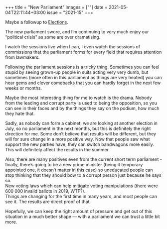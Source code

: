 +++
title       = "New Parliament"
images      = [""]
date        = 2021-05-04T22:11:44+03:00
issue       = "2021-15"
+++

Maybe a followup to [Elections](/things/elections).

The new parliament swore, and I’m continuing to very much enjoy our “political crisis” as some are over dramatising.

I watch the sessions live when I can, I even watch the sessions of commissions that the parliament forms for every field that requires attention from lawmakers.

Following the parliament sessions is a tricky thing. Sometimes you can feel stupid by seeing grown-up people in suits acting very very dumb, but sometimes (more often in this parliament as things are very heated) you can hear gems and clever comebacks that you can hardly forget in the next few weeks or months.

Maybe the most interesting thing for me to watch is the drama. Nobody from the leading and corrupt party is used to being the opposition, so you can see in their faces and by the things they say on the podium, how much they hate that.

Sadly, as nobody can form a cabinet, we are looking at another election in July, so no parliament in the next months, but this is definitely the right direction for me. Some don’t believe that results will be different, but they will for sure change in a more positive way. Now that people saw what support the new parties have, they can switch bandwagons more easily. This will definitely affect the results in the summer.

Also, there are many positives even from the current short term parliament - finally, there’s going to be a new prime minister (being it temporary appointed one, it doesn’t matter in this case) so uneducated people can stop thinking that they should bow to a corrupt person just because he says so.  
New voting laws which can help mitigate voting manipulations (there were 600 000 invalid ballots in 2019, WTF?).  
Things are changing for the first time in many years, and most people can see it. The results are direct proof of that.

Hopefully, we can keep the right amount of pressure and get out of this situation in a much better shape — with a parliament we can trust a little bit more.